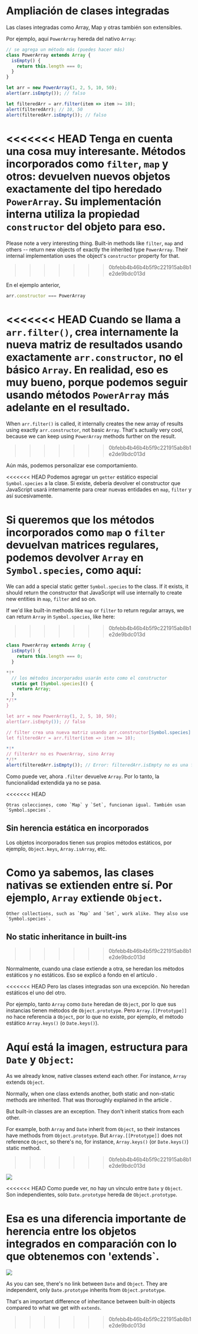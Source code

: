 
# Ampliación de clases integradas

Las clases integradas como Array, Map y otras también son extensibles.

Por ejemplo, aquí `PowerArray` hereda del nativo `Array`:

```js run
// se agrega un método más (puedes hacer más)
class PowerArray extends Array {
  isEmpty() {
    return this.length === 0;
  }
}

let arr = new PowerArray(1, 2, 5, 10, 50);
alert(arr.isEmpty()); // falso

let filteredArr = arr.filter(item => item >= 10);
alert(filteredArr); // 10, 50
alert(filteredArr.isEmpty()); // falso
```

<<<<<<< HEAD
Tenga en cuenta una cosa muy interesante. Métodos incorporados como `filter`, `map` y otros: devuelven nuevos objetos exactamente del tipo heredado `PowerArray`. Su implementación interna utiliza la propiedad `constructor` del objeto para eso.
=======
Please note a very interesting thing. Built-in methods like `filter`, `map` and others -- return new objects of exactly the inherited type `PowerArray`. Their internal implementation uses the object's `constructor` property for that.
>>>>>>> 0bfebb4b46b4b5f9c221915ab8b1e2de9bdc013d

En el ejemplo anterior,
```js
arr.constructor === PowerArray
```

<<<<<<< HEAD
Cuando se llama a `arr.filter()`, crea internamente la nueva matriz de resultados usando exactamente `arr.constructor`, no el básico `Array`. En realidad, eso es muy bueno, porque podemos seguir usando métodos `PowerArray` más adelante en el resultado.
=======
When `arr.filter()` is called, it internally creates the new array of results using exactly `arr.constructor`, not basic `Array`. That's actually very cool, because we can keep using `PowerArray` methods further on the result.
>>>>>>> 0bfebb4b46b4b5f9c221915ab8b1e2de9bdc013d

Aún más, podemos personalizar ese comportamiento.

<<<<<<< HEAD
Podemos agregar un `getter` estático especial `Symbol.species` a la clase. Si existe, debería devolver el constructor que JavaScript usará internamente para crear nuevas entidades en `map`, `filter` y así sucesivamente.

Si queremos que los métodos incorporados como `map` o `filter` devuelvan matrices regulares, podemos devolver `Array` en `Symbol.species`, como aquí:
=======
We can add a special static getter `Symbol.species` to the class. If it exists, it should return the constructor that JavaScript will use internally to create new entities in `map`, `filter` and so on.

If we'd like built-in methods like `map` or `filter` to return regular arrays, we can return `Array` in `Symbol.species`, like here:
>>>>>>> 0bfebb4b46b4b5f9c221915ab8b1e2de9bdc013d

```js run
class PowerArray extends Array {
  isEmpty() {
    return this.length === 0;
  }

*!*
  // los métodos incorporados usarán esto como el constructor
  static get [Symbol.species]() {
    return Array;
  }
*/!*
}

let arr = new PowerArray(1, 2, 5, 10, 50);
alert(arr.isEmpty()); // falso

// filter crea una nueva matriz usando arr.constructor[Symbol.species] como constructor
let filteredArr = arr.filter(item => item >= 10);

*!*
// filterArr no es PowerArray, sino Array
*/!*
alert(filteredArr.isEmpty()); // Error: filteredArr.isEmpty no es una función
```

Como puede ver, ahora `.filter` devuelve `Array`. Por lo tanto, la funcionalidad extendida ya no se pasa.

<<<<<<< HEAD
```smart header="Other collections trabaja similarmente"
Otras colecciones, como `Map` y `Set`, funcionan igual. También usan `Symbol.species`.
```

## Sin herencia estática en incorporados

Los objetos incorporados tienen sus propios métodos estáticos, por ejemplo, `Object.keys`, `Array.isArray`, etc.

Como ya sabemos, las clases nativas se extienden entre sí. Por ejemplo, `Array` extiende `Object`.
=======
```smart header="Other collections work similarly"
Other collections, such as `Map` and `Set`, work alike. They also use `Symbol.species`.
```

## No static inheritance in built-ins
>>>>>>> 0bfebb4b46b4b5f9c221915ab8b1e2de9bdc013d

Normalmente, cuando una clase extiende a otra, se heredan los métodos estáticos y no estáticos. Eso se explicó a fondo en el artículo [](info:static-properties-methods#statics-and-inheritance).

<<<<<<< HEAD
Pero las clases integradas son una excepción. No heredan estáticos el uno del otro.

Por ejemplo, tanto `Array` como `Date` heredan de `Object`, por lo que sus instancias tienen métodos de `Object.prototype`. Pero `Array.[[Prototype]]` no hace referencia a `Object`, por lo que no existe, por ejemplo, el método estático `Array.keys()` (o `Date.keys()`).

Aquí está la imagen, estructura para `Date` y `Object`:
=======
As we already know, native classes extend each other. For instance, `Array` extends `Object`.

Normally, when one class extends another, both static and non-static methods are inherited. That was thoroughly explained in the article [](info:static-properties-methods#statics-and-inheritance).

But built-in classes are an exception. They don't inherit statics from each other.

For example, both `Array` and `Date` inherit from `Object`, so their instances have methods from `Object.prototype`. But `Array.[[Prototype]]` does not reference `Object`, so there's no, for instance, `Array.keys()` (or `Date.keys()`) static method.
>>>>>>> 0bfebb4b46b4b5f9c221915ab8b1e2de9bdc013d

![](object-date-inheritance.svg)

<<<<<<< HEAD
Como puede ver, no hay un vínculo entre `Date` y `Object`. Son independientes, solo `Date.prototype` hereda de `Object.prototype`.

Esa es una diferencia importante de herencia entre los objetos integrados en comparación con lo que obtenemos con 'extends`.
=======
![](object-date-inheritance.svg)

As you can see, there's no link between `Date` and `Object`. They are independent, only `Date.prototype` inherits from `Object.prototype`.

That's an important difference of inheritance between built-in objects compared to what we get with `extends`.
>>>>>>> 0bfebb4b46b4b5f9c221915ab8b1e2de9bdc013d
